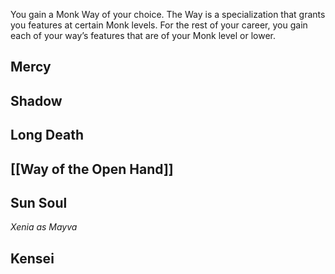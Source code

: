 You gain a Monk Way of your choice. The Way is a specialization that grants you features at certain Monk levels. For the rest of your career, you gain each of your way’s features that are of your Monk level or lower.
## Mercy

## Shadow

## Long Death

## [[Way of the Open Hand]]

## Sun Soul
_Xenia as Mayva_
## Kensei
